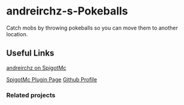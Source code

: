 # andreirchz-s-Pokeballs
Catch mobs by throwing pokeballs so you can move them to another location.

## Useful Links
[andreirchz on SpigotMc](https://www.spigotmc.org/members/andreirchz.889692/)

[SpigotMc Plugin Page](https://www.spigotmc.org/)
[Github Profile](https://www.spigotmc.org/)

### Related projects
